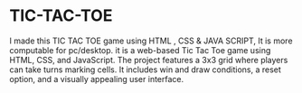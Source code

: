 # TIC-TAC-TOE
I made this TIC TAC TOE game using HTML , CSS &amp; JAVA SCRIPT,
It is more computable for pc/desktop.
it is a web-based Tic Tac Toe game using HTML, CSS, and JavaScript. The project features a 3x3 grid where players can take turns marking cells. It includes win and draw conditions, a reset option, and a visually appealing user interface.
